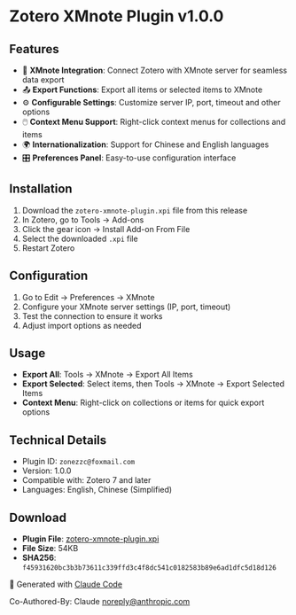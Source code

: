 # Zotero XMnote Plugin v1.0.0

## Features
- 🔗 **XMnote Integration**: Connect Zotero with XMnote server for seamless data export
- 📤 **Export Functions**: Export all items or selected items to XMnote
- ⚙️ **Configurable Settings**: Customize server IP, port, timeout and other options
- 🖱️ **Context Menu Support**: Right-click context menus for collections and items
- 🌍 **Internationalization**: Support for Chinese and English languages
- 🎛️ **Preferences Panel**: Easy-to-use configuration interface

## Installation
1. Download the `zotero-xmnote-plugin.xpi` file from this release
2. In Zotero, go to Tools → Add-ons
3. Click the gear icon → Install Add-on From File
4. Select the downloaded `.xpi` file
5. Restart Zotero

## Configuration
1. Go to Edit → Preferences → XMnote
2. Configure your XMnote server settings (IP, port, timeout)
3. Test the connection to ensure it works
4. Adjust import options as needed

## Usage
- **Export All**: Tools → XMnote → Export All Items
- **Export Selected**: Select items, then Tools → XMnote → Export Selected Items
- **Context Menu**: Right-click on collections or items for quick export options

## Technical Details
- Plugin ID: `zonezzc@foxmail.com`
- Version: 1.0.0
- Compatible with: Zotero 7 and later
- Languages: English, Chinese (Simplified)

## Download
- **Plugin File**: [zotero-xmnote-plugin.xpi](./zotero-xmnote-plugin.xpi)
- **File Size**: 54KB
- **SHA256**: `f45931620bc3b3b73611c339ffd3c4f8dc541c0182583b89e6ad1dfc5d18d126`

🤖 Generated with [Claude Code](https://claude.ai/code)

Co-Authored-By: Claude <noreply@anthropic.com>